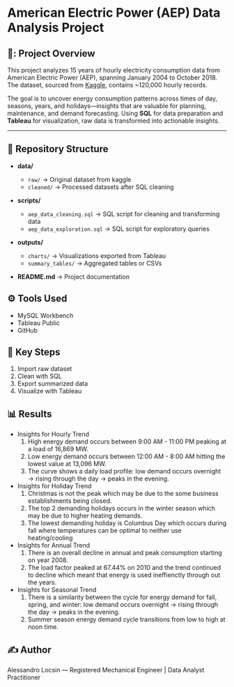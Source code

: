 # American Electric Power (AEP) Data Analysis Project

## 📌: Project Overview
This project analyzes 15 years of hourly electricity consumption data from American Electric Power (AEP), spanning January 2004 to October 2018. The dataset, sourced from [Kaggle](https://www.kaggle.com/datasets/robikscube/hourly-energy-consumption/data), contains ~120,000 hourly records.

The goal is to uncover energy consumption patterns across times of day, seasons, years, and holidays—insights that are valuable for planning, maintenance, and demand forecasting. Using **SQL** for data preparation and **Tableau** for visualization, raw data is transformed into actionable insights.

---

## 📁 Repository Structure

- **data/**
  - `raw/` → Original dataset from kaggle
  - `cleaned/` → Processed datasets after SQL cleaning

- **scripts/**
  - `aep_data_cleaning.sql` → SQL script for cleaning and transforming data  
  - `aep_data_exploration.sql` → SQL script for exploratory queries  

- **outputs/**
  - `charts/` → Visualizations exported from Tableau 
  - `summary_tables/` → Aggregated tables or CSVs  

- **README.md** → Project documentation

## ⚙️ Tools Used
- MySQL Workbench
- Tableau Public
- GitHub

## 🔑 Key Steps
1. Import raw dataset
2. Clean with SQL
3. Export summarized data
4. Visualize with Tableau

## 📊 Results
- Insights for Hourly Trend
    1. High energy demand occurs between 9:00 AM - 11:00 PM peaking at a load of 16,869 MW.
    2. Low energy demand occurs between 12:00 AM - 8:00 AM hitting the lowest value at 13,096 MW.
    3. The curve shows a daily load profile: low demand occurs overnight → rising through the day → peaks in the evening.
- Insights for Holiday Trend
    1. Christmas is not the peak which may be due to the some business establishments being closed.
    2. The top 2 demanding holidays occurs in the winter season which may be due to higher heating demands.
    3. The lowest demanding holiday is Columbus Day which occurs during fall where temperatures can be optimal to neither use heating/cooling
- Insights for Annual Trend
    1. There is an overall decline in annual and peak consumption starting on year 2008.
    2. The load factor peaked at  67.44% on 2010 and the trend continued to decline which meant that energy is used ineffienctly through out the years.
- Insights for Seasonal Trend
    1. There is a similarity between the cycle for energy demand for fall, spring, and winter: low demand occurs overnight → rising through the day → peaks in the evening.
    2.  Summer season energy demand cycle transitions from low to high at noon time.
       
## ✍️ Author
Alessandro Locsin — Registered Mechanical Engineer | Data Analyst Practitioner



